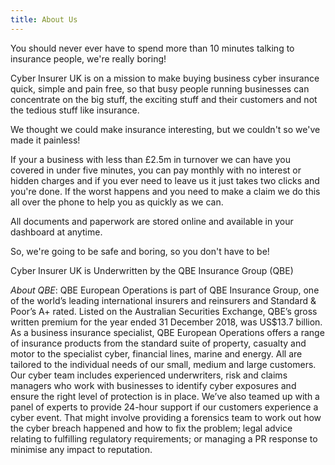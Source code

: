```yaml
---
title: About Us
---
```


You should never ever have to spend more than 10 minutes talking to insurance people, we're really boring!

Cyber Insurer UK is on a mission to make buying business cyber insurance quick, simple and pain free, so that busy people running businesses can concentrate on the big stuff, the exciting stuff and their customers and not the tedious stuff like insurance. 

We thought we could make insurance interesting, but we couldn't so we've made it painless!

If your a business with less than £2.5m in turnover we can have you covered in under five minutes, you can pay monthly with no interest or hidden charges and if you ever need to leave us it just takes two clicks and you're done. If the worst happens and you need to make a claim we do this all over the phone to help you as quickly as we can.

All documents and paperwork are stored online and available in your dashboard at anytime.

So, we're going to be safe and boring, so you don't have to be!

Cyber Insurer UK is Underwritten by the QBE Insurance Group (QBE)

*About QBE*: QBE European Operations is part of QBE Insurance Group, one of the world’s leading international insurers and reinsurers and Standard & Poor’s A+ rated. Listed on the Australian Securities Exchange, QBE’s gross written premium for the year ended 31 December 2018, was US$13.7 billion. As a business insurance specialist, QBE European Operations offers a range of insurance products from the standard suite of property, casualty and motor to the specialist cyber, financial lines, marine and energy. All are tailored to the individual needs of our small, medium and large customers. Our cyber team includes experienced underwriters, risk and claims managers who work with businesses to identify cyber exposures and ensure the right level of protection is in place.  We’ve also teamed up with a panel of experts to provide 24-hour support if our customers experience a cyber event. That might involve providing a forensics team to work out how the cyber breach happened and how to fix the problem; legal advice relating to fulfilling regulatory requirements; or managing a PR response to minimise any impact to reputation.